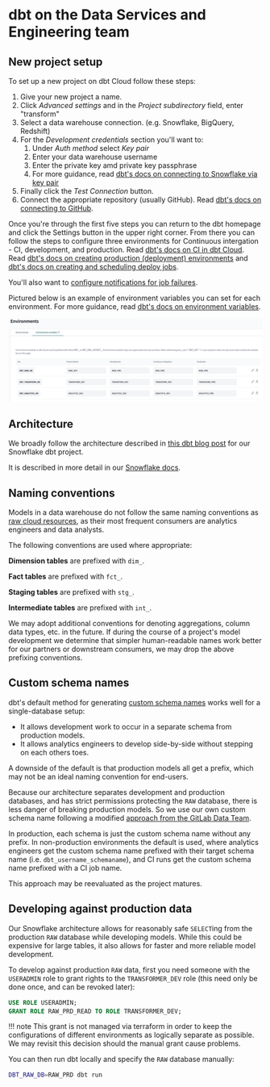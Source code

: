 # dbt on the Data Services and Engineering team

## New project setup

To set up a new project on dbt Cloud follow these steps:

1. Give your new project a name.
1. Click *Advanced settings* and in the *Project subdirectory* field, enter "transform"
1. Select a data warehouse connection. (e.g. Snowflake, BigQuery, Redshift)
1. For the *Development credentials* section you'll want to:
    1. Under *Auth method* select *Key pair*
    1. Enter your data warehouse username
    1. Enter the private key amd private key passphrase
    1. For more guidance, read [dbt's docs on connecting to Snowflake via key pair](https://docs.getdbt.com/docs/cloud/connect-data-platform/connect-snowflake#key-pair)
1. Finally click the *Test Connection* button.
1. Connect the appropriate repository (usually GitHub). Read [dbt's docs on connecting to GitHub](https://docs.getdbt.com/docs/cloud/git/connect-github).

Once you're through the first five steps you can return to the dbt homepage and click the Settings button in the upper right corner. From there you can follow the steps to configure three environments for Continuous intergation - CI, development, and production. Read [dbt's docs on CI in dbt Cloud](https://docs.getdbt.com/docs/deploy/continuous-integration). Read [dbt's docs on creating production (deployment) environments](https://docs.getdbt.com/docs/deploy/deploy-environments) and [dbt's docs on creating and scheduling deploy jobs](https://docs.getdbt.com/docs/deploy/deploy-jobs#create-and-schedule-jobs).

You'll also want to [configure notifications for job failures](https://docs.getdbt.com/docs/deploy/job-notifications).

Pictured below is an example of environment variables you can set for each environment. For more guidance, read [dbt's docs on environment variables](https://docs.getdbt.com/docs/build/environment-variables).

![environment variables](images/environment_variables.png)

## Architecture

We broadly follow the architecture described in
[this dbt blog post](https://www.getdbt.com/blog/how-we-configure-snowflake/)
for our Snowflake dbt project.

It is described in more detail in our [Snowflake docs](./snowflake.md#architecture).

## Naming conventions

Models in a data warehouse do not follow the same naming conventions as [raw cloud resources](./naming-conventions.md#general-approach),
as their most frequent consumers are analytics engineers and data analysts.

The following conventions are used where appropriate:

**Dimension tables** are prefixed with `dim_`.

**Fact tables** are prefixed with `fct_`.

**Staging tables** are prefixed with `stg_`.

**Intermediate tables** are prefixed with `int_`.

We may adopt additional conventions for denoting aggregations, column data types, etc. in the future.
If during the course of a project's model development we determine that simpler human-readable names
work better for our partners or downstream consumers, we may drop the above prefixing conventions.

## Custom schema names

dbt's default method for generating [custom schema names](https://docs.getdbt.com/docs/build/custom-schemas)
works well for a single-database setup:

* It allows development work to occur in a separate schema from production models.
* It allows analytics engineers to develop side-by-side without stepping on each others toes.

A downside of the default is that production models all get a prefix,
which may not be an ideal naming convention for end-users.

Because our architecture separates development and production databases,
and has strict permissions protecting the `RAW` database,
there is less danger of breaking production models.
So we use our own custom schema name following a modified
[approach from the GitLab Data Team](https://gitlab.com/gitlab-data/analytics/-/blob/master/transform/snowflake-dbt/macros/utils/override/generate_schema_name.sql).

In production, each schema is just the custom schema name without any prefix.
In non-production environments the default is used, where analytics engineers
get the custom schema name prefixed with their target schema name (i.e. `dbt_username_schemaname`),
and CI runs get the custom schema name prefixed with a CI job name.

This approach may be reevaluated as the project matures.

## Developing against production data

Our Snowflake architecture allows for reasonably safe `SELECT`ing from the production `RAW` database while developing models.
While this could be expensive for large tables,
it also allows for faster and more reliable model development.

To develop against production `RAW` data, first you need someone with the `USERADMIN` role to grant rights to the `TRANSFORMER_DEV` role
(this need only be done once, and can be revoked later):

```sql
USE ROLE USERADMIN;
GRANT ROLE RAW_PRD_READ TO ROLE TRANSFORMER_DEV;
```

!!! note
    This grant is not managed via terraform in order to keep the configurations of
    different environments as logically separate as possible. We may revisit this
    decision should the manual grant cause problems.

You can then run dbt locally and specify the `RAW` database manually:

```bash
DBT_RAW_DB=RAW_PRD dbt run
```
